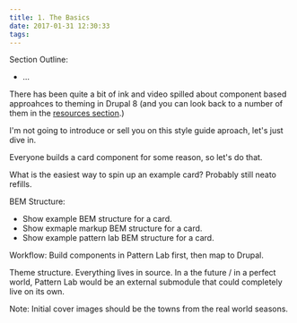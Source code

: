 ```yaml
---
title: 1. The Basics
date: 2017-01-31 12:30:33
tags:
---
```


Section Outline:
* ...

There has been quite a bit of ink and video spilled about component based approahces to theming in Drupal 8 (and you can look back to a number of them in the <a href="/Resources">resources section</a>.)

I'm not going to introduce or sell you on this style guide aproach, let's just dive in.

Everyone builds a card component for some reason, so let's do that.

What is the easiest way to spin up an example card?  Probably still neato refills.

BEM Structure:
* Show example BEM structure for a card.
* Show exmaple markup BEM structure for a card.
* Show example pattern lab BEM structure for a card.

Workflow: Build components in Pattern Lab first, then map to Drupal.

Theme structure.  Everything lives in source.
In a the future / in a perfect world, Pattern Lab would be an external submodule that could completely live on its own.

Note: Initial cover images should be the towns from the real world seasons.